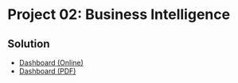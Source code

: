 # Project 02: Business Intelligence

## Solution
- [Dashboard (Online)](https://datastudio.google.com/reporting/c030dc19-9681-4178-9abd-bd1f73ae1053)
- [Dashboard (PDF)](./dashboard.pdf)
